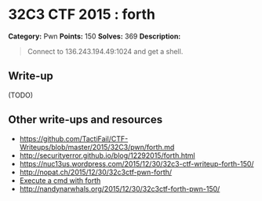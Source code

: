 # 32C3 CTF 2015 : forth

**Category:** Pwn
**Points:** 150
**Solves:** 369
**Description:**

> Connect to 136.243.194.49:1024 and get a shell.


## Write-up

(TODO)

## Other write-ups and resources

* <https://github.com/TactiFail/CTF-Writeups/blob/master/2015/32C3/pwn/forth.md>
* <http://securityerror.github.io/blog/12292015/forth.html>
* <https://nuc13us.wordpress.com/2015/12/30/32c3-ctf-writeup-forth-150/>
* <http://nopat.ch/2015/12/30/32c3ctf-pwn-forth/>
* [Execute a cmd with forth](http://rosettacode.org/wiki/Execute_a_system_command#Forth)
* <http://nandynarwhals.org/2015/12/30/32c3ctf-forth-pwn-150/>
